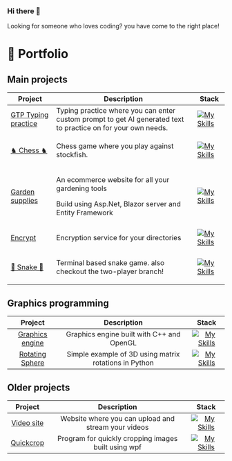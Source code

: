 ### Hi there 👋

Looking for someone who loves coding? you have come to the right place!

<h1>💼 Portfolio </h1>

<h2>Main projects</h2>

| Project                                                                             | Description                                                                                                              | Stack                                                                                               |     
|-------------------------------------------------------------------------------------|--------------------------------------------------------------------------------------------------------------------------|-----------------------------------------------------------------------------------------------------|
| <a href=https://github.com/felixAmark92/Typing-practice > GTP Typing practice </a>  | Typing practice where you can enter custom prompt to get AI generated text to practice on for your own needs.            | [![My Skills](https://skillicons.dev/icons?i=react,ts,js)](https://skillicons.dev)                  |
| <a href=https://github.com/felixAmark92/Chess-Game>♞ Chess ♞</a>                    | <p>Chess game where you play against stockfish.                                                                          | [![My Skills](https://skillicons.dev/icons?i=dotnet,cs)](https://skillicons.dev)                    |
| <a href=https://github.com/felixAmark92/Garden-supplies-Webshop>Garden supplies</a> | <p>An ecommerce website for all your gardening tools</p>  <p>Build using Asp.Net, Blazor server and Entity Framework</p> | [![My Skills](https://skillicons.dev/icons?i=dotnet,cs,html,css,bootstrap)](https://skillicons.dev) |
| <a href=https://github.com/felixAmark92/Encrypt>Encrypt</a>                         | <p> Encryption service for your directories</p>                                                                          | [![My Skills](https://skillicons.dev/icons?i=dotnet,cs)](https://skillicons.dev)                    |
| <a href=https://github.com/felixAmark92/Snake-game>🐍 Snake 🐍</a>                  | <p>Terminal based snake game. also checkout the two-player branch!</p>                                                   | [![My Skills](https://skillicons.dev/icons?i=dotnet,cs)](https://skillicons.dev)                    |                                                                    | 

<h2>Graphics programming</h2>

|                                    Project                                    |                        Description                         |                                   Stack                                    |     
|:-----------------------------------------------------------------------------:|:----------------------------------------------------------:|:--------------------------------------------------------------------------:|
|  <a href=https://github.com/felixAmark92/Graphics-engine>Graphics engine</a>  |  Graphics engine built with C++ and OpenGL   | [![My Skills](https://skillicons.dev/icons?i=cpp)](https://skillicons.dev) |
| <a href=https://github.com/felixAmark92/Matrix-rotations/>Rotating Sphere</a> |   Simple example of 3D using matrix rotations in Python    | [![My Skills](https://skillicons.dev/icons?i=py)](https://skillicons.dev)  |


<h2>Older projects</h2>

|                            Project                            |                     Description                     |                                                Stack                                                |     
|:-------------------------------------------------------------:|:---------------------------------------------------:|:---------------------------------------------------------------------------------------------------:|
| <a href=https://github.com/felixAmark92/WebApi>Video site</a> | Website where you can upload and stream your videos | [![My Skills](https://skillicons.dev/icons?i=react,ts,bootstrap,dotnet,cs)](https://skillicons.dev) |
| <a href=https://github.com/felixAmark92/quickcrop>Quickcrop</a>  | Program for quickly cropping images built using wpf |          [![My Skills](https://skillicons.dev/icons?i=dotnet,cs)](https://skillicons.dev)           |

<!--
**felixAmark92/felixAmark92** is a ✨ _special_ ✨ repository because its `README.md` (this file) appears on your GitHub profile.

Here are some ideas to get you started:

- 🔭 I’m currently working on ...
- 🌱 I’m currently learning ...
- 👯 I’m looking to collaborate on ...
- 🤔 I’m looking for help with ...
- 💬 Ask me about ...
- 📫 How to reach me: ...
- 😄 Pronouns: ...
- ⚡ Fun fact: ...
-->
